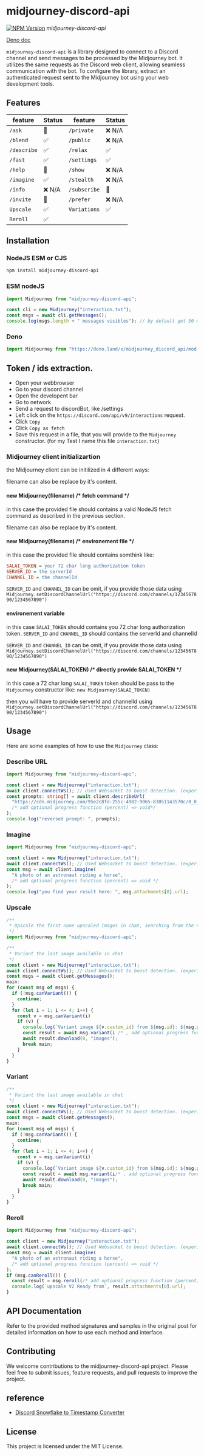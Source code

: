 # midjourney-discord-api

[![NPM Version](https://img.shields.io/npm/v/midjourney-discord-api.svg?style=flat)](https://www.npmjs.org/package/midjourney-discord-api)
_midjourney-discord-api_

[Deno doc](https://deno.land/x/midjourney_discord_api)

`midjourney-discord-api` is a library designed to connect to a Discord channel
and send messages to be processed by the Midjourney bot. It utilizes the same
requests as the Discord web client, allowing seamless communication with the
bot. To configure the library, extract an authenticated request sent to the
Midjourney bot using your web development tools.

## Features

| feature     | Status | feature      | Status |
| ----------- | ------ | ------------ | ------ |
| `/ask`      | 🙈     | `/private`   | ❌ N/A |
| `/blend`    | ✅     | `/public`    | ❌ N/A |
| `/describe` | ✅     | `/relax`     | ✅     |
| `/fast`     | ✅     | `/settings`  | ✅     |
| `/help`     | 🙈     | `/show`      | ❌ N/A |
| `/imagine`  | ✅     | `/stealth`   | ❌ N/A |
| `/info`     | ❌ N/A | `/subscribe` | 🙈     |
| `/invite`   | 🙈     | `/prefer`    | ❌ N/A |
| `Upscale`   | ✅     | `Variations` | ✅     |
| `Reroll`    | ✅     |              |        |

## Installation

### NodeJS ESM or CJS

```sh
npm install midjourney-discord-api
```

### ESM nodeJS

```js
import Midjourney from "midjourney-discord-api";

const cli = new Midjourney("interaction.txt");
const msgs = await cli.getMessages();
console.log(msgs.length + " messages visibles"); // by default get 50 messages
```

### Deno

```ts
import Midjourney from "https://deno.land/x/midjourney_discord_api/mod.ts";
```

## Token / ids extraction.

- Open your webbrowser
- Go to your discord channel
- Open the developent bar
- Go to network
- Send a request to discordBot, like /settings
- Left click on the `https://discord.com/api/v9/interactions` request.
- Click `Copy`
- Click `Copy as fetch`
- Save this request in a file, that you will provide to the `Midjourney`
  constructor. (for my Test I name this file `interaction.txt`)

### Midjourney client initializartion

the Midjourney client can be initilized in 4 different ways:

filename can also be replace by it's content.

#### new Midjourney(filename) /* fetch command */

in this case the provided file should contains a valid NodeJS fetch command as described in the previous section.

filename can also be replace by it's content.

#### new Midjourney(filename) /* environement file */

in this case the provided file should contains somthink like:
```ini
SALAI_TOKEN = your 72 char long authorization token
SERVER_ID = the serverId
CHANNEL_ID = the channelId
```
`SERVER_ID` and `CHANNEL_ID` can be omit, if you provide those data using `Midjourney.setDiscordChannelUrl("https://discord.com/channels/1234567890/1234567890")`

#### environement variable

in this case `SALAI_TOKEN` should contains you 72 char long authorization token.
`SERVER_ID` and `CHANNEL_ID`  should contains the serverId and channelId

`SERVER_ID` and `CHANNEL_ID` can be omit, if you provide those data using `Midjourney.setDiscordChannelUrl("https://discord.com/channels/1234567890/1234567890")`

#### new Midjourney(SALAI_TOKEN) /* directly provide SALAI_TOKEN */

in this case a 72 char long `SALAI_TOKEN` token should be pass to the `Midjourney` constructor like: `new Midjourney(SALAI_TOKEN)`

then you will have to provide serverId and channelId using `Midjourney.setDiscordChannelUrl("https://discord.com/channels/1234567890/1234567890")`

## Usage

Here are some examples of how to use the `Midjourney` class:

### Describe URL

```ts
import Midjourney from "midjourney-discord-api";

const client = new Midjourney("interaction.txt");
await client.connectWs(); // Used Websocket to boost detection. (experiental)
const prompts: string[] = await client.describeUrl(
  "https://cdn.midjourney.com/95e2c8fd-255c-4982-9065-83051143570c/0_0_640_N.webp",
  /* add optional progress function (percent) => void*/
);
console.log("reversed prompt: ", prompts);
```

### Imagine

```ts
import Midjourney from "midjourney-discord-api";

const client = new Midjourney("interaction.txt");
await client.connectWs(); // Used Websocket to boost detection. (experiental)
const msg = await client.imagine(
  "A photo of an astronaut riding a horse", 
  /* add optional progress function (percent) => void */
);
console.log("you find your result here: ", msg.attachments[0].url);
```

### Upscale

```ts
/**
 * Upscale the first none upscaled images in chat, searching from the newest to the oldest images
 */
import Midjourney from "midjourney-discord-api";

/**
 * Variant the last image available in chat
 */
const client = new Midjourney("interaction.txt");
await client.connectWs(); // Used Websocket to boost detection. (experiental)
const msgs = await client.getMessages();
main:
for (const msg of msgs) {
  if (!msg.canVariant()) {
    continue;
  }
  for (let i = 1; i <= 4; i++) {
    const v = msg.canVariant(i)
    if (v) {
      console.log(`Variant image ${v.custom_id} from ${msg.id}: ${msg.prompt?.prompt}`);
      const result = await msg.variant(i /* , add optional progress function (percent) => void */);
      await result.download(0, "images");
      break main;
    }
  }
}
```

### Variant

```ts
/**
 * Variant the last image available in chat
 */
const client = new Midjourney("interaction.txt");
await client.connectWs(); // Used Websocket to boost detection. (experiental)
const msgs = await client.getMessages();
main:
for (const msg of msgs) {
  if (!msg.canVariant()) {
    continue;
  }
  for (let i = 1; i <= 4; i++) {
    const v = msg.canVariant(i)
    if (v) {
      console.log(`Variant image ${v.custom_id} from ${msg.id}: ${msg.prompt?.prompt}`);
      const result = await msg.variant(i/* , add optional progress function (percent) => void */);
      await result.download(0, "images");
      break main;
    }
  }
}
```

### Reroll

```ts
import Midjourney from "midjourney-discord-api";

const client = new Midjourney("interaction.txt");
await client.connectWs(); // Used Websocket to boost detection. (experiental)
const msg = await client.imagine(
  "A photo of an astronaut riding a horse",
  /* add optional progress function (percent) => void */
);
if (msg.canReroll()) {
  const result = msg.reroll(/* add optional progress function (percent) => void */);
  console.log(`upscale V2 Ready from`, result.attachments[0].url);
}
```

## API Documentation

Refer to the provided method signatures and samples in the original post for
detailed information on how to use each method and interface.

## Contributing

We welcome contributions to the midjourney-discord-api project. Please feel free
to submit issues, feature requests, and pull requests to improve the project.

## reference

- [Discord Snowflake to Timestamp Converter](https://snowsta.mp/)

## License

This project is licensed under the MIT License.
